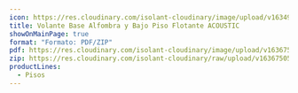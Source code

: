 ```yaml
---
icon: https://res.cloudinary.com/isolant-cloudinary/image/upload/v1634905858/website-2021/downloads/file.svg
title: Volante Base Alfombra y Bajo Piso Flotante ACOUSTIC
showOnMainPage: true
format: "Formato: PDF/ZIP"
pdf: https://res.cloudinary.com/isolant-cloudinary/image/upload/v1636750566/website-2021/downloads/volante_acoustic.pdf
zip: https://res.cloudinary.com/isolant-cloudinary/raw/upload/v1636750566/website-2021/downloads/volante_acoustic.zip
productLines:
  - Pisos
---
```

